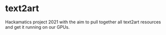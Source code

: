 # text2art
Hackamatics project 2021 with the aim to pull together all text2art resources and get it running on our GPUs.
